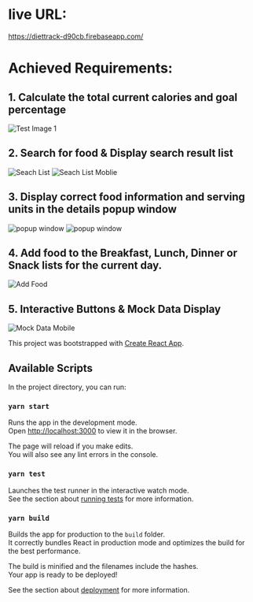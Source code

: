 # live URL:
https://diettrack-d90cb.firebaseapp.com/

# Achieved Requirements:
## 1.  Calculate the total current calories and goal percentage
![Test Image 1](3.png)

## 2. Search for food & Display search result list
![Seach List](searchlist.png)
![Seach List Moblie](searchlistM.png)

## 3. Display correct food information and serving units in the details popup window
![popup window](4.png)
![popup window](7.png)

## 4. Add food to the Breakfast, Lunch, Dinner or Snack lists for the current day.
![Add Food](6.png)

## 5. Interactive Buttons & Mock Data Display
![Mock Data Mobile](Mmockdata.png)

This project was bootstrapped with [Create React App](https://github.com/facebook/create-react-app).

## Available Scripts

In the project directory, you can run:

### `yarn start`

Runs the app in the development mode.<br />
Open [http://localhost:3000](http://localhost:3000) to view it in the browser.

The page will reload if you make edits.<br />
You will also see any lint errors in the console.

### `yarn test`

Launches the test runner in the interactive watch mode.<br />
See the section about [running tests](https://facebook.github.io/create-react-app/docs/running-tests) for more information.

### `yarn build`

Builds the app for production to the `build` folder.<br />
It correctly bundles React in production mode and optimizes the build for the best performance.

The build is minified and the filenames include the hashes.<br />
Your app is ready to be deployed!

See the section about [deployment](https://facebook.github.io/create-react-app/docs/deployment) for more information.


